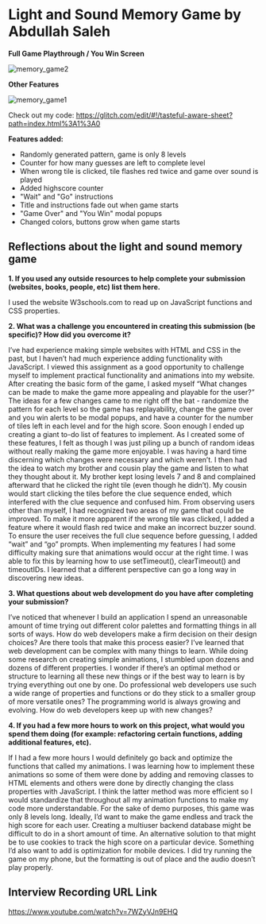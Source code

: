# Light and Sound Memory Game by Abdullah Saleh

**Full Game Playthrough / You Win Screen**

![memory_game2](https://user-images.githubusercontent.com/88620119/160011422-63b6a024-a047-4dd8-8ff2-5a85892d0532.gif)



**Other Features**

![memory_game1](https://user-images.githubusercontent.com/88620119/160011460-4adb8768-83e9-4aff-930f-cacf0c326f9a.gif)


Check out my code: https://glitch.com/edit/#!/tasteful-aware-sheet?path=index.html%3A1%3A0

**Features added:**
- Randomly generated pattern, game is only 8 levels 
- Counter for how many guesses are left to complete level
- When wrong tile is clicked, tile flashes red twice and game over sound is played
- Added highscore counter
- "Wait" and "Go" instructions 
- Title and instructions fade out when game starts 
- "Game Over" and "You Win" modal popups 
- Changed colors, buttons grow when game starts

## Reflections about the light and sound memory game

<strong>1. If you used any outside resources to help complete your submission (websites, books, people, etc) list them here.</strong>
  
  I used the website W3schools.com to read up on JavaScript functions and CSS properties. 

**2. What was a challenge you encountered in creating this submission (be specific)? How did you overcome it?**
	
  I’ve had experience making simple websites with HTML and CSS in the past, but I haven’t had much experience adding functionality with JavaScript. I viewed this assignment as a good opportunity to challenge myself to implement practical functionality and animations into my website. After creating the basic form of the game, I asked myself “What changes can be made to make the game more appealing and playable for the user?” The ideas for a few changes came to me right off the bat - randomize the pattern for each level so the game has replayability, change the game over and you win alerts to be modal popups, and have a counter for the number of tiles left in each level and for the high score. Soon enough I ended up creating a giant to-do list of features to implement. As I created some of these features, I felt as though I was just piling up a bunch of random ideas without really making the game more enjoyable. I was having a hard time discerning which changes were necessary and which weren’t. I then had the idea to watch my brother and cousin play the game and listen to what they thought about it. My brother kept losing levels 7 and 8 and complained afterward that he clicked the right tile (even though he didn’t). My cousin would start clicking the tiles before the clue sequence ended, which interfered with the clue sequence and confused him. From observing users other than myself, I had recognized two areas of my game that could be improved. To make it more apparent if the wrong tile was clicked, I added a feature where it would flash red twice and make an incorrect buzzer sound. To ensure the user receives the full clue sequence before guessing, I added “wait” and “go” prompts. When implementing my features I had some difficulty making sure that animations would occur at the right time. I was able to fix this by learning how to use setTimeout(), clearTimeout() and timeoutIDs. I learned that a different perspective can go a long way in discovering new ideas. 
 
**3. What questions about web development do you have after completing your submission?**
  
  I’ve noticed that whenever I build an application I spend an unreasonable amount of time trying out different color palettes and formatting things in all sorts of ways. How do web developers make a firm decision on their design choices? Are there tools that make this process easier? I’ve learned that web development can be complex with many things to learn. While doing some research on creating simple animations, I stumbled upon dozens and dozens of different properties. I wonder if there’s an optimal method or structure to learning all these new things or if the best way to learn is by trying everything out one by one. Do professional web developers use such a wide range of properties and functions or do they stick to a smaller group of more versatile ones? The programming world is always growing and evolving. How do web developers keep up with new changes? 
  
**4. If you had a few more hours to work on this project, what would you spend them doing (for example: refactoring certain functions, adding additional features, etc).**

  If I had a few more hours I would definitely go back and optimize the functions that called my animations. I was learning how to implement these animations so some of them were done by adding and removing classes to HTML elements and others were done by directly changing the class properties with JavaScript. I think the latter method was more efficient so I would standardize that throughout all my animation functions to make my code more understandable. For the sake of demo purposes, this game was only 8 levels long. Ideally, I’d want to make the game endless and track the high score for each user. Creating a multiuser backend database might be difficult to do in a short amount of time. An alternative solution to that might be to use cookies to track the high score on a particular device. Something I’d also want to add is optimization for mobile devices. I did try running the game on my phone, but the formatting is out of place and the audio doesn’t play properly. 
  
## Interview Recording URL Link

https://www.youtube.com/watch?v=7WZyVJn9EHQ
